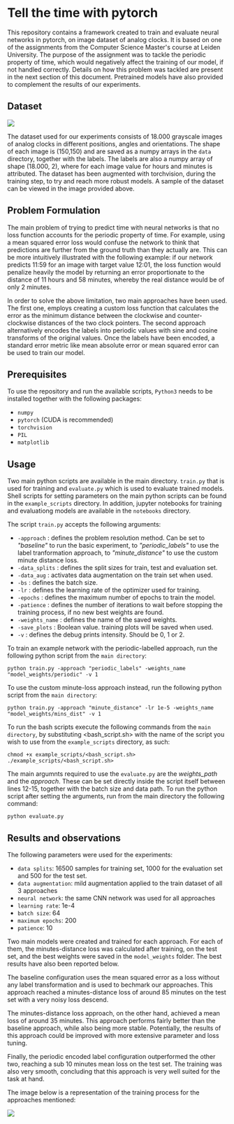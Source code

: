 # Tell the time with pytorch


This repository contains a framework created to train and evaluate neural networks in pytorch, on image dataset of analog clocks. It is based on one of the assignments from the Computer Science Master's course at Leiden University. The purpose of the assignment was to tackle the periodic property of time, which would negatively affect the training of our model, if not handled correctly. Details on how this problem was tackled are present in the next section of this document. Pretrained models have also provided to complement the results of our experiments.

## Dataset 

<img src="https://github.com/OhGreat/tell_the_time_NN/blob/main/readme_aux/example_img.png"></img>

The dataset used for our experiments consists of 18.000 grayscale images of analog clocks in different positions, angles and orientations. The shape of each image is (150,150) and are saved as a numpy arrays in the `data` directory, together with the labels. The labels are also a numpy array of shape (18.000, 2), where for each image value for hours and minutes is attributed. The dataset has been augmented with torchvision, during the training step, to try and reach more robust models. A sample of the dataset can be viewed in the image provided above.

## Problem Formulation

The main problem of trying to predict time with neural networks is that no loss function accounts for the periodic property of time. For example, using a mean squared error loss would confuse the network to think that predictions are further from the ground truth than they actually are. This can be more intuitively illustrated with the following example: if our network predicts 11:59 for an image with target value 12:01, the loss function would penalize heavily the model by returning an error proportionate to the distance of 11 hours and 58 minutes, whereby the real distance would be of only 2 minutes.

In order to solve the above limitation, two main approaches have been used. The first one, employs creating a custom loss function that calculates the error as the minimum distance between the clockwise and counter-clockwise distances of the two clock pointers. The second approach alternatively encodes the labels into periodic values with sine and cosine transforms of the original values. Once the labels have been encoded, a standard error metric like mean absolute error or mean squared error can be used to train our model.

## Prerequisites

To use the repository and run the available scripts, `Python3` needs to be installed together with the following packages:
- `numpy`
- `pytorch` (CUDA is recommended)
- `torchvision`
- `PIL`
- `matplotlib`

## Usage

Two main python scripts are available in the main directory. `train.py` that is used for training and `evaluate.py` which is used to evaluate trained models. Shell scripts for setting parameters on the main python scripts can be found in the `example_scripts` directory. In addition, jupyter notebooks for training and evaluationg models are available in the `notebooks` directory. 

The script `train.py` accepts the following arguments:
- `-approach` : defines the problem resolution method. Can be set to *"baseline"* to run the basic experiment, to *"periodic_labels"* to use the label tranformation approach,  to *"minute_distance"* to use the custom minute distance loss.
- `-data_splits` : defines the split sizes for train, test and evaluation set.
- `-data_aug` : activates data augmentation on the train set when used.
- `-bs` : defines the batch size.
- `-lr` : defines the learning rate of the optimizer used for training.
- `-epochs` : defines the maximum number of epochs to train the model.
- `-patience` : defines the number of iterations to wait before stopping the training process, if no new best weights are found.
- `-weights_name` : defines the name of the saved weights.
- `-save_plots` : Boolean value. training plots will be saved when used.
- `-v` : defines the debug prints intensity. Should be 0, 1 or 2.

To train an example network with the periodic-labelled approach, run the following python script from the `main directory`:
```
python train.py -approach "periodic_labels" -weights_name "model_weights/periodic" -v 1
```

To use the custom minute-loss approach instead, run the following python script from the `main directory`:
```
python train.py -approach "minute_distance" -lr 1e-5 -weights_name "model_weights/mins_dist" -v 1
```

To run the bash scripts execute the following commands from the `main directory`, by substituting <bash_script.sh> with the name of the script you wish to use from the `example_scripts` directory, as such:
```
chmod +x example_scripts/<bash_script.sh>
./example_scripts/<bash_script.sh>
``` 

The main argumnts required to use the `evaluate.py` are the *weights_path* and the *approach*. These can be set directly inside the script itself between lines 12-15, together with the batch size and data path. To run the python script after setting the arguments, run from the main directory the following command:
```
python evaluate.py
```

## Results and observations

The following parameters were used for the experiments:
- `data splits`: 16500 samples for training set, 1000 for the evaluation set and 500 for the test set.
- `data augmentation`: mild augmentation applied to the train dataset of all 3 approaches
- `neural network`: the same CNN network was used for all approaches
- `learning rate`: 1e-4 
- `batch size`: 64
- `maximum epochs`: 200
- `patience`: 10

Two main models were created and trained for each approach. For each of them, the minutes-distance loss was calculated after training, on the test set, and the best weights were  saved in the `model_weights` folder. The best results have also been reported below.

The baseline configuration uses the mean squared error as a loss without any label transformation and is used to bechmark our approaches.
This approach reached a minutes-distance loss of around 85 minutes on the test set with a very noisy loss descend.

The minutes-distance loss approach, on the other hand, achieved a mean loss of around 35 minutes. This approach performs fairly better than the baseline approach, while also being more stable. Potentially, the results of this approach could be improved with more extensive parameter and loss tuning.

Finally, the periodic encoded label configuration outperformed the other two, reaching a sub 10 minutes mean loss on the test set.
The training was also very smooth, concluding that this approach is very well suited for the task at hand.

The image below is a representation of the training process for the approaches mentioned:

<img src="https://github.com/OhGreat/tell_the_time_NN/blob/main/readme_aux/all_trainings.png"></img>
